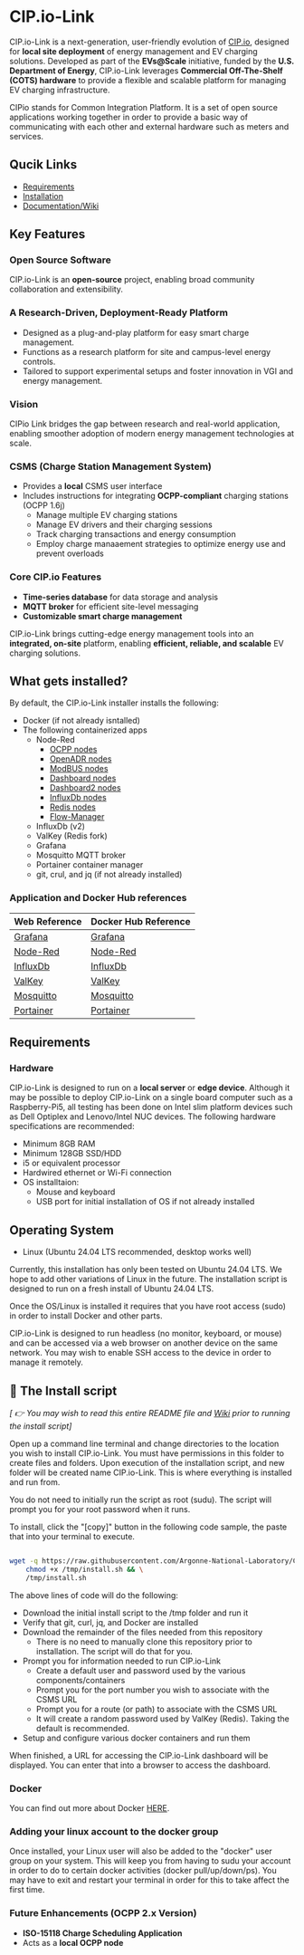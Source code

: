 # CIP.io-Link

CIP.io-Link is a next-generation, user-friendly evolution of [CIP.io](https://github.com/Argonne-National-Laboratory/CIP.io), designed for **local site deployment** of energy management and EV charging solutions. Developed as part of the **EVs@Scale** initiative, funded by the **U.S. Department of Energy**, CIP.io-Link leverages **Commercial Off-The-Shelf (COTS) hardware** to provide a flexible and scalable platform for managing EV charging infrastructure.

CIPio stands for Common Integration Platform. It is a set of open source applications working together in order to provide a basic way of communicating with each other and external hardware such as meters and services.

## Qucik Links

- [Requirements](https://github.com/Argonne-National-Laboratory/CIP.io-Link?tab=readme-ov-file#requirements)
- [Installation](https://github.com/Argonne-National-Laboratory/CIP.io-Link?tab=readme-ov-file#scroll-the-install-script)
- [Documentation/Wiki](https://github.com/Argonne-National-Laboratory/CIP.io-Link/wiki)

## Key Features

### Open Source Software  

CIP.io-Link is an **open-source** project, enabling broad community collaboration and extensibility.

### A Research-Driven, Deployment-Ready Platform

- Designed as a plug-and-play platform for easy smart charge management.
- Functions as a research platform for site and campus-level energy controls.
- Tailored to support experimental setups and foster innovation in VGI and energy management.

### Vision

CIPio Link bridges the gap between research and real-world application, enabling smoother adoption of modern energy management technologies at scale.

### CSMS (Charge Station Management System)  

- Provides a **local** CSMS user interface  
- Includes instructions for integrating **OCPP-compliant** charging stations (OCPP 1.6j)
  - Manage multiple EV charging stations
  - Manage EV drivers and their charging sessions
  - Track charging transactions and energy consumption
  - Employ charge manaaement strategies to optimize energy use and prevent overloads

### Core CIP.io Features  

- **Time-series database** for data storage and analysis  
- **MQTT broker** for efficient site-level messaging  
- **Customizable smart charge management**  

CIP.io-Link brings cutting-edge energy management tools into an **integrated, on-site** platform, enabling **efficient, reliable, and scalable** EV charging solutions.  

## What gets installed?

By default, the CIP.io-Link installer installs the following:

- Docker (if not already isntalled)
- The following containerized apps
  - Node-Red
    - [OCPP nodes](https://www.npmjs.com/package/node-red-contrib-ocpp)
    - [OpenADR nodes](https://www.npmjs.com/package/@anl-ioc/node-red-contrib-oadr-ven)
    - [ModBUS nodes](https://www.npmjs.com/package/node-red-contrib-modbustcp)
    - [Dashboard nodes](https://www.npmjs.com/package/node-red-dashboard)
    - [Dashboard2 nodes](https://www.npmjs.com/package/@flowfuse/node-red-dashboard)
    - [InfluxDb nodes](https://www.npmjs.com/package/node-red-contrib-influxdb)
    - [Redis nodes](https://www.npmjs.com/package/node-red-contrib-redis)
    - [Flow-Manager](https://www.npmjs.com/package/node-red-contrib-flow-manager)
  - InfluxDb (v2)
  - ValKey (Redis fork)
  - Grafana
  - Mosquitto MQTT broker
  - Portainer container manager
  - git, crul, and jq (if not already installed)

### Application and Docker Hub references

Web Reference | Docker Hub Reference
------------ | --------------------
[Grafana](https://grafana.com) | [Grafana](https://hub.docker.com/r/grafana/grafana)
[Node-Red](https://nodered.org) | [Node-Red](https://hub.docker.com/r/nodered/node-red)
[InfluxDb](https://www.influxdata.com) | [InfluxDb](https://hub.docker.com/_/influxdb)
[ValKey](https://www.valkey.io) | [ValKey](https://hub.docker.com/r/valkey/valkey)
[Mosquitto](https://mosquitto.org/) | [Mosquitto](https://hub.docker.com/_/eclipse-mosquitto)
[Portainer](https://www.portainer.io) | [Portainer](https://hub.docker.com/r/portainer/portainer-ce)

## Requirements

### Hardware

CIP.io-Link is designed to run on a **local server** or **edge device**. Although it may be possible to deploy
CIP.io-Link on a single board computer such as a Raspberry-Pi5, all testing has been done on Intel slim platform
devices such as Dell Optiplex and Lenovo/Intel NUC devices. The following hardware specifications are recommended:

- Minimum 8GB RAM
- Minimum 128GB SSD/HDD
- i5 or equivalent processor
- Hardwired ethernet or Wi-Fi connection
- OS installtaion:
  - Mouse and keyboard
  - USB port for initial installation of OS if not already installed

## Operating System

- Linux (Ubuntu 24.04 LTS recommended, desktop works well)

Currently, this installation has only been tested on Ubuntu 24.04 LTS. We hope to add other variations of Linux in the future. The installation script is designed to run on a fresh install of Ubuntu 24.04 LTS.

Once the OS/Linux is installed it requires that you have root access (sudo) in order to install Docker and other parts.

CIP.io-Link is designed to run headless (no monitor, keyboard, or mouse) and can be accessed via a web browser on another device on the same network. You may wish to enable SSH access to the device in order to manage it remotely.

## :scroll: The Install script

*[ :point_right: You may wish to read this entire README file and [Wiki](https://github.com/Argonne-National-Laboratory/CIP.io-Link/wiki) prior to running the install script]*

Open up a command line terminal and change directories to the location you wish to install CIP.io-Link. You must have permissions in this folder to create files and folders.
Upon execution of the installation script, and new folder will be created name CIP.io-Link. This is where everything is installed and run from.

You do not need to initially run the script as root (sudu). The script will prompt you for your root password when it runs.

To install, click the "[copy]" button in the following code sample, the paste that into your terminal to execute.

```bash

wget -q https://raw.githubusercontent.com/Argonne-National-Laboratory/CIP.io-Link/main/scripts/install.sh -O /tmp/install.sh && \
    chmod +x /tmp/install.sh && \
    /tmp/install.sh
```

The above lines of code will do the following:

- Download the initial install script to the /tmp folder and run it
- Verify that git, curl, jq, and Docker are installed
- Download the remainder of the files needed from this repository
  - There is no need to manually clone this repository prior to installation. The script will do that for you.
- Prompt you for information needed to run CIP.io-Link
  - Create a default user and password used by the various components/containers
  - Prompt you for the port number you wish to associate with the CSMS URL
  - Prompt you for a route (or path) to associate with the CSMS URL
  - It will create a random password used by ValKey (Redis). Taking the default is recommended.
- Setup and configure various docker containers and run them

When finished, a URL for accessing the CIP.io-Link dashboard will be displayed. You can enter that into a browser to access the dashboard.

### Docker

You can find out more about Docker [HERE](https://www.docker.com).

### Adding your linux account to the docker group

Once installed, your Linux user will also be added to the "docker" user group on your system. This will keep you from having to sudu your account in order to do to certain docker activities (docker pull/up/down/ps). You may have to exit and restart your terminal in order for this to take affect the first time.

### Future Enhancements (OCPP 2.x Version)  

- **ISO-15118 Charge Scheduling Application**  
- Acts as a **local OCPP node**  
